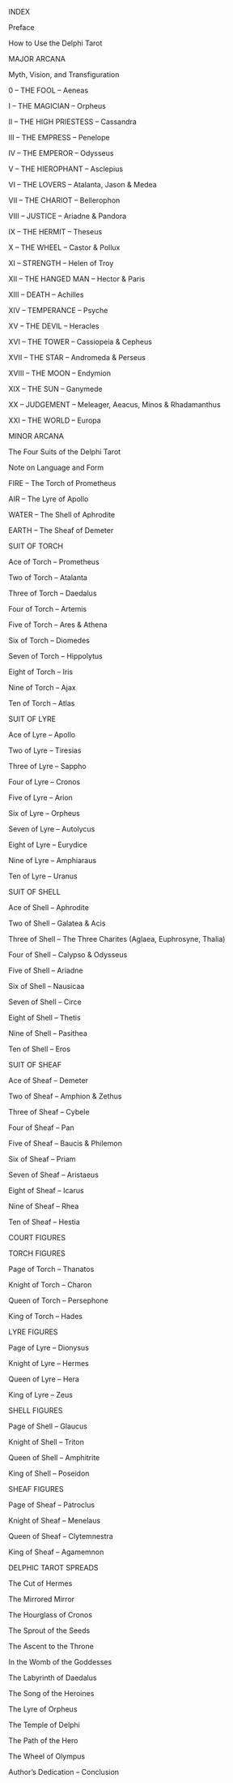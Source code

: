 INDEX

Preface

How to Use the Delphi Tarot


MAJOR ARCANA

Myth, Vision, and Transfiguration

0 – THE FOOL – Aeneas

I – THE MAGICIAN – Orpheus

II – THE HIGH PRIESTESS – Cassandra

III – THE EMPRESS – Penelope

IV – THE EMPEROR – Odysseus

V – THE HIEROPHANT – Asclepius

VI – THE LOVERS – Atalanta, Jason & Medea

VII – THE CHARIOT – Bellerophon

VIII – JUSTICE – Ariadne & Pandora

IX – THE HERMIT – Theseus

X – THE WHEEL – Castor & Pollux

XI – STRENGTH – Helen of Troy

XII – THE HANGED MAN – Hector & Paris

XIII – DEATH – Achilles

XIV – TEMPERANCE – Psyche

XV – THE DEVIL – Heracles

XVI – THE TOWER – Cassiopeia & Cepheus

XVII – THE STAR – Andromeda & Perseus

XVIII – THE MOON – Endymion

XIX – THE SUN – Ganymede

XX – JUDGEMENT – Meleager, Aeacus, Minos & Rhadamanthus

XXI – THE WORLD – Europa

MINOR ARCANA

The Four Suits of the Delphi Tarot

Note on Language and Form

FIRE – The Torch of Prometheus

AIR – The Lyre of Apollo

WATER – The Shell of Aphrodite

EARTH – The Sheaf of Demeter


SUIT OF TORCH

Ace of Torch – Prometheus

Two of Torch – Atalanta

Three of Torch – Daedalus

Four of Torch – Artemis

Five of Torch – Ares & Athena

Six of Torch – Diomedes

Seven of Torch – Hippolytus

Eight of Torch – Iris

Nine of Torch – Ajax

Ten of Torch – Atlas


SUIT OF LYRE

Ace of Lyre – Apollo

Two of Lyre – Tiresias

Three of Lyre – Sappho

Four of Lyre – Cronos

Five of Lyre – Arion

Six of Lyre – Orpheus

Seven of Lyre – Autolycus

Eight of Lyre – Eurydice

Nine of Lyre – Amphiaraus

Ten of Lyre – Uranus


SUIT OF SHELL

Ace of Shell – Aphrodite

Two of Shell – Galatea & Acis

Three of Shell – The Three 
Charites (Aglaea, Euphrosyne, Thalia)

Four of Shell – Calypso & Odysseus

Five of Shell – Ariadne

Six of Shell – Nausicaa

Seven of Shell – Circe

Eight of Shell – Thetis

Nine of Shell – Pasithea

Ten of Shell – Eros


SUIT OF SHEAF

Ace of Sheaf – Demeter

Two of Sheaf – Amphion & Zethus

Three of Sheaf – Cybele

Four of Sheaf – Pan

Five of Sheaf – Baucis & Philemon

Six of Sheaf – Priam

Seven of Sheaf – Aristaeus

Eight of Sheaf – Icarus

Nine of Sheaf – Rhea

Ten of Sheaf – Hestia


COURT FIGURES


TORCH FIGURES

Page of Torch – Thanatos

Knight of Torch – Charon

Queen of Torch – Persephone

King of Torch – Hades


LYRE FIGURES

Page of Lyre – Dionysus

Knight of Lyre – Hermes

Queen of Lyre – Hera

King of Lyre – Zeus


SHELL FIGURES

Page of Shell – Glaucus

Knight of Shell – Triton

Queen of Shell – Amphitrite

King of Shell – Poseidon


SHEAF FIGURES

Page of Sheaf – Patroclus

Knight of Sheaf – Menelaus

Queen of Sheaf – Clytemnestra

King of Sheaf – Agamemnon


DELPHIC TAROT SPREADS

The Cut of Hermes

The Mirrored Mirror

The Hourglass of Cronos

The Sprout of the Seeds

The Ascent to the Throne

In the Womb of the Goddesses

The Labyrinth of Daedalus

The Song of the Heroines

The Lyre of Orpheus

The Temple of Delphi

The Path of the Hero

The Wheel of Olympus


Author’s Dedication – Conclusion
